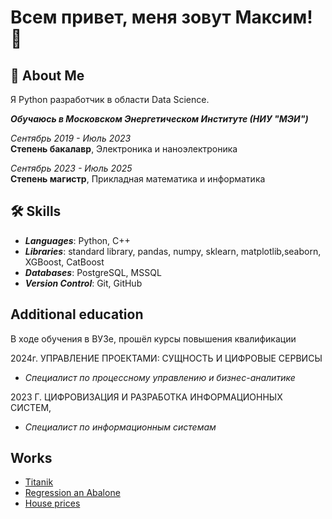 
# Всем привет, меня зовут Максим! 👋


## 🚀 About Me
Я Python разработчик в области Data Science.

***Обучаюсь в Московском Энергетическом Институте (НИУ "МЭИ")***

*Сентябрь 2019 - Июль 2023*  
**Степень бакалавр**, Электроника и наноэлектроника  

*Сентябрь 2023 - Июль 2025*  
**Степень магистр**, Прикладная математика и информатика


## 🛠 Skills

- ***Languages***: Python, C++
- ***Libraries***: standard library, pandas, numpy, sklearn, matplotlib,seaborn, XGBoost, CatBoost
- ***Databases***: PostgreSQL, MSSQL
- ***Version Control***: Git, GitHub


## Additional education

В ходе обучения в ВУЗе, прошёл курсы повышения квалификации

2024г. УПРАВЛЕНИЕ ПРОЕКТАМИ: СУЩНОСТЬ И ЦИФРОВЫЕ СЕРВИСЫ    
- *Специалист по процессному управлению и бизнес-аналитике*

2023 Г. ЦИФРОВИЗАЦИЯ И РАЗРАБОТКА ИНФОРМАЦИОННЫХ СИСТЕМ, 
- *Специалист по информационным системам*

## Works

 - [Titanik](https://github.com/DataGnomik/Titanik)
 - [Regression an Abalone](https://github.com/DataGnomik/Regression_an_Abalone)
 - [House prices](https://github.com/DataGnomik/House_prices)


<!--
**DataGnomik/DataGnomik** is a ✨ _special_ ✨ repository because its `README.md` (this file) appears on your GitHub profile.

Here are some ideas to get you started:

- 🔭 I’m currently working on ...
- 🌱 I’m currently learning ...
- 👯 I’m looking to collaborate on ...
- 🤔 I’m looking for help with ...
- 💬 Ask me about ...
- 📫 How to reach me: ...
- 😄 Pronouns: ...
- ⚡ Fun fact: ...
-->
